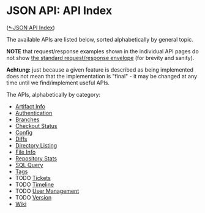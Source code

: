 # JSON API: API Index
([&#x2b11;JSON API Index](index.md))

The available APIs are listed below, sorted alphabetically by general topic.

**NOTE** that request/response examples shown in the individual API
pages do not show [the standard request/response envelope](conventions.md)
(for brevity and sanity).

**Achtung:** just because a given feature is described as being
implemented does not mean that the implementation is "final" - it may be
changed at any time until we find/implement useful APIs.

The APIs, alphabetically by category:

* [Artifact Info](api-artifact.md)
* [Authentication](api-auth.md)
* [Branches](api-branch.md)
* [Checkout Status](api-checkout.md)
* [Config](api-config.md)
* [Diffs](api-diff.md)
* [Directory Listing](api-dir.md)
* [File Info](api-finfo.md)
* [Repository Stats](api-stat.md)
* [SQL Query](api-query.md)
* [Tags](api-tag.md)
* TODO [Tickets](api-tickets.md)
* TODO [Timeline](api-timeline.md)
* TODO [User Management](api-users.md)
* TODO [Version](api-version.md)
* [Wiki](api-wiki.md)
